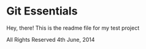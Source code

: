 # Git Essentials

Hey, there! This is the readme file for my test project

All Rights Reserved 4th June, 2014
